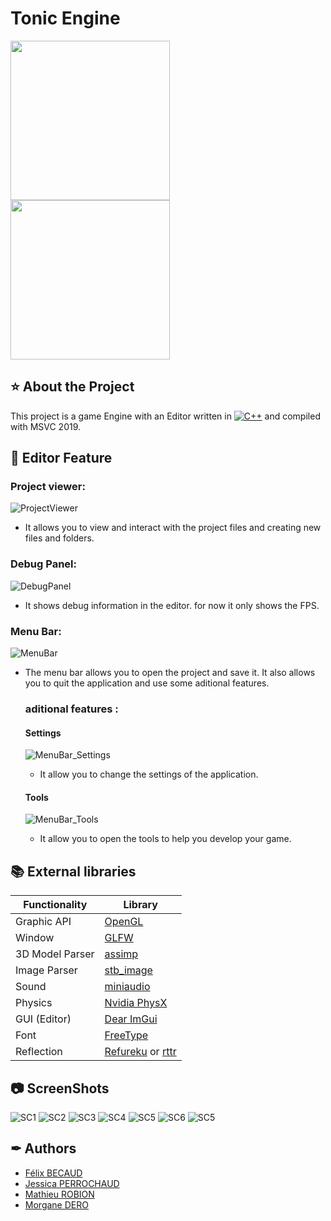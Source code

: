 # Tonic Engine
<a href="https://www.isart.fr/"><img width="255" height="255" src ="https://pbs.twimg.com/profile_images/1554747272897990659/vh39_Bj2_400x400.jpg"></a>
<a href="#"><img width="255" height="255" src ="Screenshots/Logo_Dark.jpg"></a>
## ⭐ About the Project
This project is a game Engine with an Editor written in [![C++](https://img.shields.io/badge/C%2B%2B-v17-blue)](https://isocpp.org/) and compiled with MSVC 2019.

## 📑 Editor Feature

### Project viewer:

![ProjectViewer](Screenshots/ProjectViewer.png)

- It allows you to view and interact with the project files and creating new files and folders.

### Debug Panel:

![DebugPanel](Screenshots/Debug.png)

- It shows debug information in the editor. for now it only shows the FPS.

### Menu Bar:

![MenuBar](Screenshots/MenuBar.png)

- The menu bar allows you to open the project and save it. It also allows you to quit the application and use some aditional features.
    
    ### aditional features :
        
    #### Settings

    ![MenuBar_Settings](Screenshots/MenuBar_Settings.png)

    - It allow you to change the settings of the application.

    #### Tools

    ![MenuBar_Tools](Screenshots/MenuBar_Tools.png)

    - It allow you to open the tools to help you develop your game.

## 📚 External libraries
|Functionality	| Library |
|---------------|---------|
|Graphic API|<a href="https://www.opengl.org/">OpenGL</a>|
|Window|<a href="https://www.glfw.org/">GLFW</a>|
|3D Model Parser	|<a href="https://github.com/assimp/assimp">assimp</a>|
|Image Parser|<a href="https://github.com/nothings/stb/blob/master/stb_image.h">stb_image</a>|
|Sound|<a href="https://miniaud.io/">miniaudio</a>|
|Physics|<a href="https://github.com/NVIDIA-Omniverse/PhysX">Nvidia PhysX</a>|
|GUI (Editor)|<a href="https://github.com/ocornut/imgui">Dear ImGui</a>|
|Font|<a href="https://freetype.org/">FreeType</a>
|Reflection|<a href="https://github.com/jsoysouvanh/Refureku/">Refureku</a> or <a href="https://github.com/rttrorg/rttr/">rttr</a>|

## 📷 ScreenShots
![SC1](Screenshots/TONICTirangle.png)
![SC2](Screenshots/TONICTriangle.png)
![SC3](Screenshots/UnitTest.png)
![SC4](Screenshots/EditorBeta.png)
![SC5](Screenshots/SceneOutWindow.png)
![SC6](Screenshots/Terminal.png)
![SC5](Screenshots/HUB.png)

## ✒ Authors
- <a href = "mailto: f.becaud@student.isartdigital.com">Félix BECAUD</a>
- <a href = "mailto: j.perrochaud@student.isartdigital.com">Jessica PERROCHAUD</a>
- <a href = "mailto: m.robion@student.isartdigital.com">Mathieu ROBION</a>
- <a href = "mailto: m.dero@student.isartdigital.com">Morgane DERO</a>
